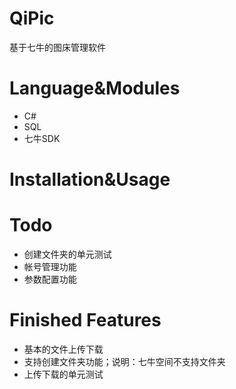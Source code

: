 # QiPic

基于七牛的图床管理软件

# Language&Modules

* C#
* SQL
* 七牛SDK


# Installation&Usage



# Todo

* 创建文件夹的单元测试
* 帐号管理功能
* 参数配置功能

# Finished Features

* 基本的文件上传下载
* 支持创建文件夹功能；说明：七牛空间不支持文件夹
* 上传下载的单元测试
